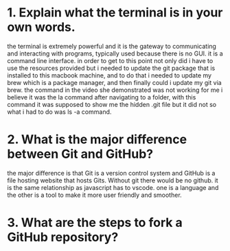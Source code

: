 # 1. Explain what the terminal is in your own words.

the terminal is extremely powerful and it is the gateway to communicating and interacting with programs, typically used because there is no GUI. it is a command line interface. in order to get to this point not only did i have to use the resources provided but i needed to update the git package that is installed to this macbook machine, and to do that i needed to update my brew which is a package manager, and then finally could i update my git via brew. the command in the video she demonstrated was not working for me i believe it was the la command after navigating to a folder, with this command it was supposed to show me the hidden .git file but it did not so what i had to do was ls -a command.

# 2. What is the major difference between Git and GitHub?

the major difference is that Git is a version control system and GitHub is a file hosting website that hosts Gits. Without git there would be no github. it is the same relationship as javascript has to vscode. one is a language and the other is a tool to make it more user friendly and smoother.

# 3. What are the steps to fork a GitHub repository?
